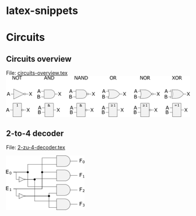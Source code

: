 # latex-snippets

# Circuits

## Circuits overview
File: [circuits-overview.tex](https://github.com/bkmarzec/latex-snippets/blob/master/circuits/circuits-overview.tex)
![alt text](https://github.com/bkmarzec/latex-snippets/blob/master/circuits/circuits-overview.png "Circuits overview")

## 2-to-4 decoder
File: [2-zu-4-decoder.tex](https://github.com/bkmarzec/latex-snippets/blob/master/circuits/2-zu-4-decoder.tex)

![alt text](https://github.com/bkmarzec/latex-snippets/blob/master/circuits/2-zu-4-decoder.png "2-to-4 decoder")
